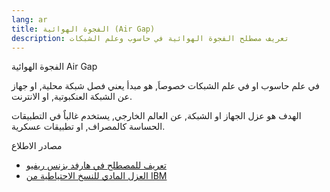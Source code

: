 ```yaml
---
lang: ar
title: الفجوة الهوائية (Air Gap)
description: تعريف مصطلح الفجوة الهوائية في حاسوب وعلم الشبكات
---
```

 
الفجوة الهوائية  Air Gap

في علم حاسوب او في علم الشبكات خصوصاَ, هو مبدأ يعني فصل شبكة محلية, او جهاز  عن الشبكة العنكبوتية, او الانترنت. 

الهدف هو عزل الجهاز او الشبكة, عن العالم الخارجي, يستخدم غالباٌ في التطبيقات الحساسة كالمصراف, او تطبيقات عسكرية. 

مصادر الاطلاع 

- [تعريف للمصطلح في هارفد بزنس ريفيو](https://hbrarabic.com/%D8%A7%D9%84%D9%85%D9%81%D8%A7%D9%87%D9%8A%D9%85-%D8%A7%D9%84%D8%A5%D8%AF%D8%A7%D8%B1%D9%8A%D8%A9/%D8%A7%D9%84%D9%81%D8%AC%D9%88%D8%A9-%D8%A7%D9%84%D9%87%D9%88%D8%A7%D8%A6%D9%8A%D8%A9/) 
- [العزل المادي للنسخ الاحتياطية من IBM](https://www.ibm.com/sa-ar/think/topics/air-gap-backup)

